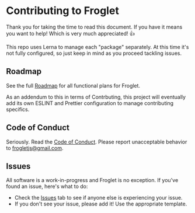 # Contributing to Froglet

Thank you for taking the time to read this document. If you have it means you
want to help! Which is very much appreciated! :+1: 

This repo uses Lerna to manage each "package" separately. At this time it's not
fully configured, so just keep in mind as you proceed tackling issues.

## Roadmap

See the full [Roadmap](https://github.com/frogletjs/froglet/blob/master/ROADMAP.md) for all 
functional plans for Froglet. 

As an addendum to this in terms of Contrbuting, this project will eventually
add its own ESLINT and Prettier configuration to manage contributing specifics.

## Code of Conduct

Seriously. Read the [Code of Conduct](https://github.com/frogletjs/froglet/blob/master/.github/CODE_OF_CONDUCT.md).
Please report unacceptable behavior to [frogletjs@gmail.com](mailto:frogletjs@gmail.com). 

## Issues

All software is a work-in-progress and Froglet is no exception. If you've found
an issue, here's what to do:

* Check the [Issues](https://github.com/frogletjs/froglet/issues) tab to see if
anyone else is experiencing your issue.
* If you don't see your issue, please add it! Use the appropriate template. 
